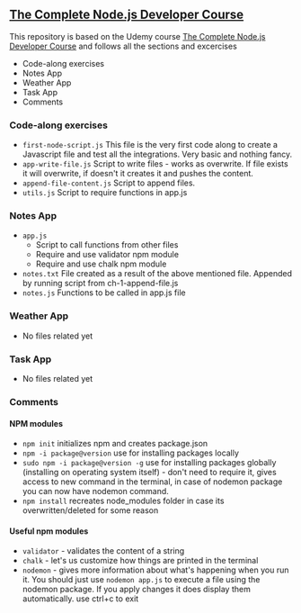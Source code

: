## [The Complete Node.js Developer Course](https://www.udemy.com/course/the-complete-nodejs-developer-course-2/learn/lecture/13728836?start=0#content)

This repository is based on the Udemy course  [The Complete Node.js Developer Course](https://www.udemy.com/course/the-complete-nodejs-developer-course-2/learn/lecture/13728836?start=0#content)
 and follows all the sections and excercises

 * Code-along exercises 
 * Notes App
 * Weather App 
 * Task App 
 * Comments

### Code-along exercises 
* `first-node-script.js` This file is the very first code along to create a Javascript file and test all the integrations. Very basic and nothing fancy.
* `app-write-file.js` Script to write files - works as overwrite. If file exists it will overwrite, if doesn't it creates it and pushes the content.
* `append-file-content.js` Script to append files. 
* `utils.js` Script to require functions in app.js

### Notes App
* `app.js` 
   * Script to call functions from other files 
   * Require and use validator npm module
   * Require and use chalk npm module
* `notes.txt` File created as a result of the above mentioned file. Appended by running script from ch-1-append-file.js
* `notes.js` Functions to be called in app.js file

### Weather App 
* No files related yet

### Task App 
* No files related yet

### Comments
#### NPM modules
* `npm init` initializes npm and creates package.json
* `npm -i package@version` use for installing packages locally
* `sudo npm -i package@version -g` use for installing packages globally (installing on operating system itself) - don't need to require it, gives access to new command in the terminal, in case of nodemon package you can now have nodemon command.
* `npm install` recreates node_modules folder in case its overwritten/deleted for some reason

#### Useful npm modules
* `validator` - validates the content of a string
* `chalk` - let's us customize how things are printed in the terminal
* `nodemon` - gives more information about what's happening when you run it. You should just use `nodemon app.js` to execute a file using the nodemon package. If you apply changes it does display them automatically. use ctrl+c to exit
